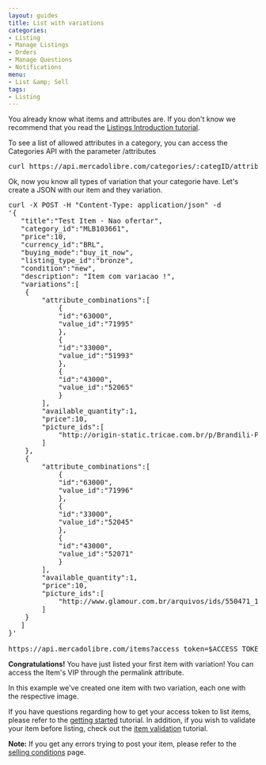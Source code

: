 ```yaml
---
layout: guides
title: List with variations
categories: 
- Listing
- Manage Listings
- Orders
- Manage Questions
- Notifications
menu: 
- List &amp; Sell
tags: 
- Listing
---
```



You already know what items and attributes are. If you don't know we recommend that you read the [Listings Introduction tutorial](/listing-introduction).

To see a list of allowed attributes in a category, you can access the Categories API with the parameter /attributes

<pre class="terminal">
curl https://api.mercadolibre.com/categories/:categID/attributes/
</pre>

Ok, now you know all types of variation that your categorie have. Let's create a JSON with our item and they variation.

<pre class="terminal">
curl -X POST -H "Content-Type: application/json" -d
'{
   "title":"Test Item - Nao ofertar",
   "category_id":"MLB103661",
   "price":10,
   "currency_id":"BRL",
   "buying_mode":"buy_it_now",
   "listing_type_id":"bronze",
   "condition":"new",
   "description": "Item com variacao !",
   "variations":[
  	{
     	"attribute_combinations":[
        	{
           	"id":"63000",
           	"value_id":"71995"
        	},
        	{
           	"id":"33000",
           	"value_id":"51993"
        	},
        	{
           	"id":"43000",
           	"value_id":"52065"
        	}
     	],
     	"available_quantity":1,
     	"price":10,
     	"picture_ids":[
        	"http://origin-static.tricae.com.br/p/Brandili-Polo-Listrada-Vermelha-e-Bege-Brandili-9265-32322-2-product.jpg"
     	]
  	},
  	{
     	"attribute_combinations":[
        	{
           	"id":"63000",
           	"value_id":"71996"
        	},
        	{
           	"id":"33000",
           	"value_id":"52045"
        	},
        	{
           	"id":"43000",
           	"value_id":"52071"
        	}
     	],
     	"available_quantity":1,
     	"price":10,
     	"picture_ids":[
        	"http://www.glamour.com.br/arquivos/ids/550471_10/78911931_1.jpg"
     	]
  	}
   ]
}'

https://api.mercadolibre.com/items?access_token=$ACCESS_TOKEN
</pre>

**Congratulations!** You have just listed your first item with variation! You can access the Item's VIP through the permalink attribute.


In this example we've created one item with two variation, each one with the respective image.

If you have questions regarding how to get your access token to list items, please refer to the [getting started](/getting-started) tutorial. In addition, if you wish to validate your item before listing, check out the [item validation](/validate-item) tutorial.    
    
**Note:** If you get any errors trying to post your item, please refer to the [selling conditions](http://www.mercadolibre.com/jm/ml.faqs.framework.main.FaqsController?pageId=FAQ&faqId=2407&categId=COST&type=FAQ) page.